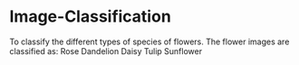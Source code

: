 # Image-Classification
To classify the different types of species of flowers. The flower images are classified as: Rose Dandelion  Daisy Tulip Sunflower
